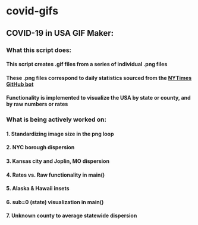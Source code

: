 # covid-gifs
## **COVID-19 in USA GIF Maker:**

### **What this script does**:
#### This script creates .gif files from a series of individual .png files
#### These .png files correspond to daily statistics sourced from the [NYTimes GitHub bot](https://github.com/nytimes/covid-19-data)
#### Functionality is implemented to visualize the USA by state or county, and by raw numbers or rates  




  
  ### **What is being actively worked on**:
#### 1. Standardizing image size in the png loop
#### 2. NYC borough dispersion
#### 3. Kansas city and Joplin, MO dispersion
#### 4. Rates vs. Raw functionality in main()
#### 5. Alaska & Hawaii insets
#### 6. sub=0 (state) visualization in main()
#### 7. Unknown county to average statewide dispersion
